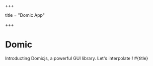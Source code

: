 +++

title = "Domic App"

+++

Domic
=====

Introducting Domicjs, a powerful GUI library.
Let's interpolate ! #{title}
